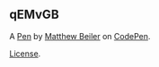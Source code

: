 qEMvGB
------


A [Pen](http://codepen.io/moosebeiler/pen/qEMvGB) by [Matthew Beiler](http://codepen.io/moosebeiler) on [CodePen](http://codepen.io/).

[License](http://codepen.io/moosebeiler/pen/qEMvGB/license).